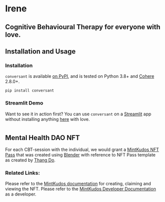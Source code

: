 # Irene
## Cognitive Behavioural Therapy for everyone with love.

## Installation and Usage

### Installation

`conversant` is available [on PyPI](https://pypi.org/project/conversant/), and is tested on Python 3.8+ and [Cohere](https://pypi.org/project/cohere/) 2.8.0+.
```
pip install conversant
```
### Streamlit Demo 

Want to see it in action first? You can use `conversant` on a [Streamlit](https://docs.streamlit.io/) app without installing anything [here](https://conversant.streamlit.app/) with love.

#
## Mental Health DAO NFT

For each CBT-session with the individual, we would grant a [MintKudos NFT Pass](https://mintkudos.xyz/) that was created using [Blender](https://www.blender.org/) with reference to NFT Pass template as created by [Thang Do](https://thangys.gumroad.com/).

### Related Links:
Please refer to the [MintKudos documentation](https://docs.mintkudos.xyz/) for creating, claiming and viewing the NFT.
Please refer to the [MintKudos Developer Documentation](https://developers.mintkudos.xyz/) as a developer.




